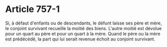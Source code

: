 # Article 757-1

Si, à défaut d'enfants ou de descendants, le défunt laisse ses père et mère, le conjoint survivant recueille la moitié des biens. L'autre moitié est dévolue pour un quart au père et pour un quart à la mère.   Quand le père ou la mère est prédécédé, la part qui lui serait revenue échoit au conjoint survivant.